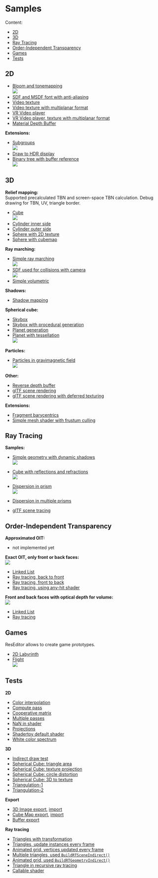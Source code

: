 # Samples

Content:
* [2D](#2d)
* [3D](#3d)
* [Ray Tracing](#ray-tracing)
* [Order-Independent Transparency](#order-independent-transparency)
* [Games](#games)
* [Tests](#tests)

## 2D

* [Bloom and tonemapping](https://github.com/azhirnov/as-en/blob/dev/AE/samples/res_editor/_data/scripts/samples-2d/Bloom.as)<br/>
![](img/Bloom.jpg)
* [SDF and MSDF font with anti-aliasing](https://github.com/azhirnov/as-en/blob/dev/AE/samples/res_editor/_data/scripts/samples-2d/SdfFont.as)
* [Video texture](https://github.com/azhirnov/as-en/blob/dev/AE/samples/res_editor/_data/scripts/samples-2d/Video-1.as)
* [Video texture with multiplanar format](https://github.com/azhirnov/as-en/blob/dev/AE/samples/res_editor/_data/scripts/samples-2d/Video-2.as)
* [VR Video player](https://github.com/azhirnov/as-en/blob/dev/AE/samples/res_editor/_data/scripts/samples-2d/VRVideo-1.as)
* [VR Video player, texture with multiplanar format](https://github.com/azhirnov/as-en/blob/dev/AE/samples/res_editor/_data/scripts/samples-2d/VRVideo-2.as)
* [Material Depth Buffer](https://github.com/azhirnov/as-en/blob/dev/AE/samples/res_editor/_data/scripts/samples-2d/MaterialDepthBuffer.as)

**Extensions:**
* [Subgroups](https://github.com/azhirnov/as-en/blob/dev/AE/samples/res_editor/_data/scripts/samples-2d/Subgroups.as)<br/>
![](img/Subgroup.png)
* [Draw to HDR display](https://github.com/azhirnov/as-en/blob/dev/AE/samples/res_editor/_data/scripts/samples-2d/HDR.as)
* [Binary tree with buffer reference](https://github.com/azhirnov/as-en/blob/dev/AE/samples/res_editor/_data/scripts/samples-2d/BufferReference.as)<br/>
![](img/BufferReferenceBinaryTree.png)


## 3D

**Relief mapping:**<br/>
Supported precalculated TBN and screen-space TBN calculation. Debug drawing for TBN, UV, triangle border.<br/>
* [Cube](https://github.com/azhirnov/as-en/blob/dev/AE/samples/res_editor/_data/scripts/samples-3d/Parallax-Cube.as)<br/>
![](img/Parallax.png)
* [Cylinder inner side](https://github.com/azhirnov/as-en/blob/dev/AE/samples/res_editor/_data/scripts/samples-3d/Parallax-InnerCylinder.as)
* [Cylinder outer side](https://github.com/azhirnov/as-en/blob/dev/AE/samples/res_editor/_data/scripts/samples-3d/Parallax-Cylinder.as)
* [Sphere with 2D texture](https://github.com/azhirnov/as-en/blob/dev/AE/samples/res_editor/_data/scripts/samples-3d/Parallax-Sphere.as)
* [Sphere with cubemap](https://github.com/azhirnov/as-en/blob/dev/AE/samples/res_editor/_data/scripts/samples-3d/Parallax-Sphere2.as)

**Ray marching:**
* [Simple ray marching](https://github.com/azhirnov/as-en/blob/dev/AE/samples/res_editor/_data/scripts/samples-3d/SimpleRayMarching.as)<br/>
![](img/SimpleRayMarching.jpg)
* [SDF used for collisions with camera](https://github.com/azhirnov/as-en/blob/dev/AE/samples/res_editor/_data/scripts/samples-3d/CameraCollision.as)<br/>
![](img/CameraCollision.jpg)
* [Simple volumetric](https://github.com/azhirnov/as-en/blob/dev/AE/samples/res_editor/_data/scripts/samples-3d/Volumetric-1.as)

**Shadows:**
* [Shadow mapping](https://github.com/azhirnov/as-en/blob/dev/AE/samples/res_editor/_data/scripts/samples-3d/ShadowMap.as)

**Spherical cube:**
* [Skybox](https://github.com/azhirnov/as-en/blob/dev/AE/samples/res_editor/_data/scripts/samples-3d/Cubemap-1.as)
* [Skybox with procedural generation](https://github.com/azhirnov/as-en/blob/dev/AE/samples/res_editor/_data/scripts/samples-3d/Cubemap-2.as)
* [Planet generation](https://github.com/azhirnov/as-en/blob/dev/AE/samples/res_editor/_data/scripts/samples-3d/Planet-1.as)
* [Planet with tessellation](https://github.com/azhirnov/as-en/blob/dev/AE/samples/res_editor/_data/scripts/samples-3d/Planet-2.as)<br/>
![](img/Planet.jpg)

**Particles:**
* [Particles in gravimagnetic field](https://github.com/azhirnov/as-en/blob/dev/AE/samples/res_editor/_data/scripts/samples-3d/Particles-1.as)<br/>
![](img/Particles.jpg)

**Other:**
* [Reverse depth buffer](https://github.com/azhirnov/as-en/blob/dev/AE/samples/res_editor/_data/scripts/samples-3d/ReverseZ.as)
* [glTF scene rendering](https://github.com/azhirnov/as-en/blob/dev/AE/samples/res_editor/_data/scripts/samples-3d/Model-1.as)
* [glTF scene rendering with deferred texturing](https://github.com/azhirnov/as-en/blob/dev/AE/samples/res_editor/_data/scripts/samples-3d/DeferredTexturing.as)

**Extensions:**
* [Fragment barycentrics](https://github.com/azhirnov/as-en/blob/dev/AE/samples/res_editor/_data/scripts/samples-3d/FSBarycentric.as)
* [Simple mesh shader with frustum culling](https://github.com/azhirnov/as-en/blob/dev/AE/samples/res_editor/_data/scripts/samples-3d/MeshShader-Cubes.as)


## Ray Tracing

**Samples:**
* [Simple geometry with dynamic shadows](https://github.com/azhirnov/as-en/blob/dev/AE/samples/res_editor/_data/scripts/samples-rt/RT-Shadow.as)<br/>
![](img/RT-Shadow.jpg)
* [Cube with reflections and refractions](https://github.com/azhirnov/as-en/blob/dev/AE/samples/res_editor/_data/scripts/samples-rt/RT-MultiBounce-1.as)<br/>
![](img/RT-MultiBounce-1.jpg)

* [Dispersion in prism](https://github.com/azhirnov/as-en/blob/dev/AE/samples/res_editor/_data/scripts/samples-rt/Dispersion2D.as)<br/>
![](img/Dispersion2D.jpg)
* [Dispersion in multiple prisms](https://github.com/azhirnov/as-en/blob/dev/AE/samples/res_editor/_data/scripts/samples-rt/Dispersion2DLayered.as)

* [glTF scene tracing](https://github.com/azhirnov/as-en/blob/dev/AE/samples/res_editor/_data/scripts/samples-rt/RT-Model-1.as)<br/>


## Order-Independent Transparency

**Approximated OIT:**
* not implemented yet

**Exact OIT, only front or back faces:**<br/>
![](img/OIT.jpg)
* [Linked List](https://github.com/azhirnov/as-en/blob/dev/AE/samples/res_editor/_data/scripts/samples-3d/OIT-LinkedList-1.as)
* [Ray tracing, back to front](https://github.com/azhirnov/as-en/blob/dev/AE/samples/res_editor/_data/scripts/samples-rt/OIT-1.as)
* [Ray tracing, front to back](https://github.com/azhirnov/as-en/blob/dev/AE/samples/res_editor/_data/scripts/samples-rt/OIT-2.as)
* [Ray tracing, using any-hit shader](https://github.com/azhirnov/as-en/blob/dev/AE/samples/res_editor/_data/scripts/samples-rt/OIT-3.as)

**Front and back faces with optical depth for volume:**<br/>
![](img/OIT-Volume.jpg)
* [Linked List](https://github.com/azhirnov/as-en/blob/dev/AE/samples/res_editor/_data/scripts/samples-3d/OIT-LinkedList-2.as)
* [Ray tracing](https://github.com/azhirnov/as-en/blob/dev/AE/samples/res_editor/_data/scripts/samples-rt/OIT-4.as)


## Games

ResEditor allows to create game prototypes.

* [2D Labyrinth](https://github.com/azhirnov/as-en/blob/dev/AE/samples/res_editor/_data/scripts/games/2d-Labyrinth.as)
* [Flight](https://github.com/azhirnov/as-en/blob/dev/AE/samples/res_editor/_data/scripts/games/3d-Flight.as)<br/>
![](img/FlightGame.jpg)


## Tests
**2D**
* [Color interpolation](https://github.com/azhirnov/as-en/blob/dev/AE/samples/res_editor/_data/scripts/tests/ColorLerp.as)
* [Compute pass](https://github.com/azhirnov/as-en/blob/dev/AE/samples/res_editor/_data/scripts/tests/Compute.as)
* [Cooperative matrix](https://github.com/azhirnov/as-en/blob/dev/AE/samples/res_editor/_data/scripts/tests/CoopMatrix.as)
* [Multiple passes](https://github.com/azhirnov/as-en/blob/dev/AE/samples/res_editor/_data/scripts/tests/MultiPassTest.as)
* [NaN in shader](https://github.com/azhirnov/as-en/blob/dev/AE/samples/res_editor/_data/scripts/tests/NaN.as)
* [Projections](https://github.com/azhirnov/as-en/blob/dev/AE/samples/res_editor/_data/scripts/tests/ScreenProjection.as)
* [Shadertoy default shader](https://github.com/azhirnov/as-en/blob/dev/AE/samples/res_editor/_data/scripts/tests/ShadertoyDefault.as)
* [White color spectrum](https://github.com/azhirnov/as-en/blob/dev/AE/samples/res_editor/_data/scripts/tests/Spectrum.as)

**3D**
* [Indirect draw test](https://github.com/azhirnov/as-en/blob/dev/AE/samples/res_editor/_data/scripts/tests/IndirectDraw.as)
* [Spherical Cube: triangle area](https://github.com/azhirnov/as-en/blob/dev/AE/samples/res_editor/_data/scripts/sphere/SphericalCube-1.as)
* [Spherical Cube: texture projection](https://github.com/azhirnov/as-en/blob/dev/AE/samples/res_editor/_data/scripts/sphere/SphericalCube-2.as)
* [Spherical Cube: circle distortion](https://github.com/azhirnov/as-en/blob/dev/AE/samples/res_editor/_data/scripts/sphere/SphericalCube-3.as)
* [Spherical Cube: 3D to texture](https://github.com/azhirnov/as-en/blob/dev/AE/samples/res_editor/_data/scripts/sphere/SphericalCube-4.as)
* [Triangulation-1](https://github.com/azhirnov/as-en/blob/dev/AE/samples/res_editor/_data/scripts/tests/Triangulation-1.as)
* [Triangulation-2](https://github.com/azhirnov/as-en/blob/dev/AE/samples/res_editor/_data/scripts/tests/Triangulation-2.as)

**Export**
* [3D Image export](https://github.com/azhirnov/as-en/blob/dev/AE/samples/res_editor/_data/scripts/tests/ImageExport-3D.as), [import](https://github.com/azhirnov/as-en/blob/dev/AE/samples/res_editor/_data/scripts/tests/ImageImport-3D.as)
* [Cube Map export](https://github.com/azhirnov/as-en/blob/dev/AE/samples/res_editor/_data/scripts/tests/ImageExport-CubeMap.as), [import](https://github.com/azhirnov/as-en/blob/dev/AE/samples/res_editor/_data/scripts/tests/ImageImport-CubeMap.as)
* [Buffer export](https://github.com/azhirnov/as-en/blob/dev/AE/samples/res_editor/_data/scripts/tests/BufferExport.as)

**Ray tracing**
* [Triangles with transformation](https://github.com/azhirnov/as-en/blob/dev/AE/samples/res_editor/_data/scripts/tests/RayTracing-1.as)
* [Triangles, update instances every frame](https://github.com/azhirnov/as-en/blob/dev/AE/samples/res_editor/_data/scripts/tests/RayTracing-2.as)
* [Animated grid, vertices updated every frame](https://github.com/azhirnov/as-en/blob/dev/AE/samples/res_editor/_data/scripts/tests/RayTracing-3.as)
* [Multiple triangles, used `BuildRTSceneIndirect()`](https://github.com/azhirnov/as-en/blob/dev/AE/samples/res_editor/_data/scripts/tests/RayTracing-4.as)
* [Animated grid, used `BuildRTGeometryIndirect()`](https://github.com/azhirnov/as-en/blob/dev/AE/samples/res_editor/_data/scripts/tests/RayTracing-5.as)
* [Triangle in recursive ray tracing](https://github.com/azhirnov/as-en/blob/dev/AE/samples/res_editor/_data/scripts/tests/RayTracing-6.as)
* [Callable shader](https://github.com/azhirnov/as-en/blob/dev/AE/samples/res_editor/_data/scripts/tests/RayTracing-7.as)
